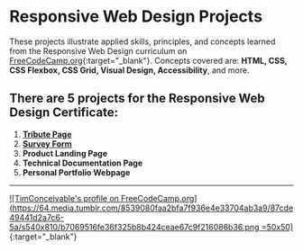 # **Responsive Web Design Projects**

These projects illustrate applied skills, principles, and concepts learned from the Responsive Web Design curriculum on [FreeCodeCamp.org](https://www.freecodecamp.org/learn/responsive-web-design/){:target="_blank"}.  Concepts covered are: **HTML, CSS, CSS Flexbox, CSS Grid, Visual Design, Accessibility**, and more.


## There are 5 projects for the Responsive Web Design Certificate:
 1. **[Tribute Page](https://timconceivable.github.io/Web-Design-Projects-FCC/nin-tribute.html)**
 2. **[Survey Form](https://timconceivable.github.io/Web-Design-Projects-FCC/survey-form.html)**
 3. **Product Landing Page**
 4. **Technical Documentation Page**
 5. **Personal Portfolio Webpage**

- - - 
[![TimConceivable's profile on FreeCodeCamp.org](https://64.media.tumblr.com/8539080faa2bfa7f936e4e33704ab3a9/87cde49441d2a7c6-5a/s540x810/b7069516fe36f325b8b424ceae67c9f216086b36.png =50x50)](https://www.freecodecamp.org/fcca6fdb734-bb50-40e6-ab0b-951c96203d68 "TimConceivable's profile on FreeCodeCamp.org"){:target="_blank"}
